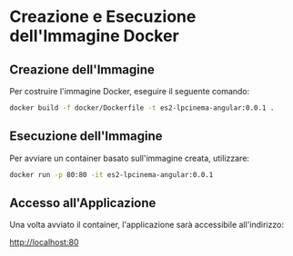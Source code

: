 # Creazione e Esecuzione dell'Immagine Docker

## Creazione dell'Immagine

Per costruire l'immagine Docker, eseguire il seguente comando:

```sh
docker build -f docker/Dockerfile -t es2-lpcinema-angular:0.0.1 .
```

## Esecuzione dell'Immagine
Per avviare un container basato sull'immagine creata, utilizzare:

```sh
docker run -p 80:80 -it es2-lpcinema-angular:0.0.1
```


## Accesso all'Applicazione
Una volta avviato il container, l'applicazione sarà accessibile all'indirizzo:

[http://localhost:80](http://localhost:80)
